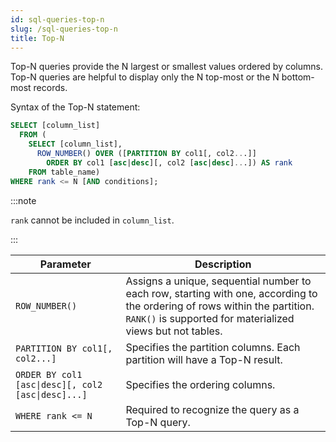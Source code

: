 ```yaml
---
id: sql-queries-top-n
slug: /sql-queries-top-n
title: Top-N
---
```


Top-N queries provide the N largest or smallest values ordered by columns. Top-N queries are helpful to display only the N top-most or the N bottom-most records.

Syntax of the Top-N statement:
```sql
SELECT [column_list] 
  FROM (
    SELECT [column_list], 
      ROW_NUMBER() OVER ([PARTITION BY col1[, col2...]] 
        ORDER BY col1 [asc|desc][, col2 [asc|desc]...]) AS rank 
    FROM table_name)
WHERE rank <= N [AND conditions];
```

:::note

`rank` cannot be included in `column_list`.

:::

|Parameter|Description|
|---|---|
|`ROW_NUMBER()`|Assigns a unique, sequential number to each row, starting with one, according to the ordering of rows within the partition. `RANK()` is supported for materialized views but not tables.|
|`PARTITION BY col1[, col2...]`|Specifies the partition columns. Each partition will have a Top-N result.|
|<code>ORDER BY col1 [asc&#124;desc][, col2 [asc&#124;desc]...]</code>|Specifies the ordering columns.|
|`WHERE rank <= N`|Required to recognize the query as a Top-N query.|
